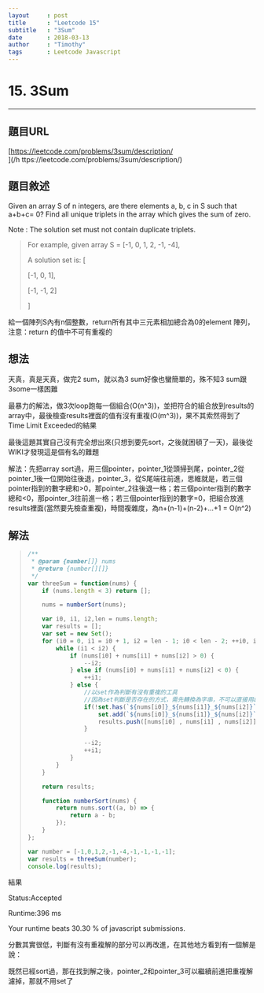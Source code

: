 ```yaml
---
layout     : post
title      : "Leetcode 15"
subtitle   : "3Sum"
date       : 2018-03-13
author     : "Timothy"
tags       : Leetcode Javascript
---
```

# 15. 3Sum

---

## 題目URL

[https://leetcode.com/problems/3sum/description/  
](/h ttps://leetcode.com/problems/3sum/description/)

## 題目敘述

Given an array S of n integers, are there elements a, b, c in S such that a+b+c= 0? Find all unique triplets in the array which gives the sum of zero.

Note : The solution set must not contain duplicate triplets.

> For example, given array S = \[-1, 0, 1, 2, -1, -4\],
>
> A solution set is: \[
>
> \[-1, 0, 1\],
>
> \[-1, -1, 2\]
>
> \]

給一個陣列S內有n個整數，return所有其中三元素相加總合為0的element 陣列，注意：return 的值中不可有重複的

## 想法

天真，真是天真，做完2 sum，就以為3 sum好像也蠻簡單的，殊不知3 sum跟3some一樣困難

最暴力的解法，做3次loop跑每一個組合\(O\(n^3\)\)，並把符合的組合放到results的array中，最後檢查results裡面的值有沒有重複\(O\(m^3\)\)，果不其索然得到了Time Limit Exceeded的結果

最後這題其實自己沒有完全想出來\(只想到要先sort，之後就困頓了一天\)，最後從WIKI才發現這是個有名的難題

解法：先把array sort過，用三個pointer，pointer\_1從頭掃到尾，pointer\_2從pointer\_1後一位開始往後退，pointer\_3，從S尾端往前進，思維就是，若三個pointer指到的數字總和&gt;0，那pointer\_2往後退一格；若三個pointer指到的數字總和&lt;0，那pointer\_3往前進一格；若三個pointer指到的數字=0，把組合放進results裡面\(當然要先檢查重複\)，時間複雜度，為n+\(n-1\)+\(n-2\)+...+1 = O\(n^2\)

## 解法

> ```js
> /**
>  * @param {number[]} nums
>  * @return {number[][]}
>  */
> var threeSum = function(nums) {
>     if (nums.length < 3) return [];
>
>     nums = numberSort(nums);
>
>     var i0, i1, i2,len = nums.length;
>     var results = [];
>     var set = new Set();
>     for (i0 = 0, i1 = i0 + 1, i2 = len - 1; i0 < len - 2; ++i0, i1 = i0 + 1, i2 = len - 1) {
>         while (i1 < i2) {
>             if (nums[i0] + nums[i1] + nums[i2] > 0) {
>                 --i2;
>             } else if (nums[i0] + nums[i1] + nums[i2] < 0) {
>                 ++i1;
>             } else {
>                 //以set作為判斷有沒有重複的工具
>                 //因為set判斷是否存在的方式，需先轉換為字串，不可以直接用array
>                 if(!set.has(`${nums[i0]}_${nums[i1]}_${nums[i2]}`)){
>                     set.add(`${nums[i0]}_${nums[i1]}_${nums[i2]}`);
>                     results.push([nums[i0] , nums[i1] , nums[i2]]);
>                 }
>
>                 --i2;
>                 ++i1;
>             }
>         }
>     }
>
>     return results;
>
>     function numberSort(nums) {
>         return nums.sort((a, b) => {
>             return a - b;
>         });
>     }
> };
>
> var number = [-1,0,1,2,-1,-4,-1,-1,-1,-1];
> var results = threeSum(number);
> console.log(results);
> ```

結果

Status:Accepted

Runtime:396 ms

Your runtime beats 30.30 % of javascript submissions.

分數其實很低，判斷有沒有重複解的部分可以再改進，在其他地方看到有一個解是說：

既然已經sort過，那在找到解之後，pointer\_2和pointer\_3可以繼續前進把重複解濾掉，那就不用set了
